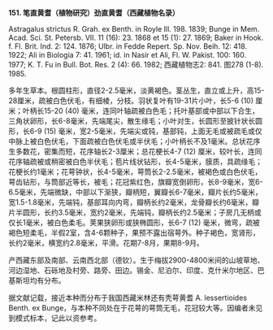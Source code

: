 **151. 笔直黄耆（植物研究）劲直黄耆（西藏植物名录）**

Astragalus strictus R. Grah. ex Benth. in Royle Ill. 198. 1839; Bunge in Mem. Acad. Sci. St. Petersb. VII. 11 (16): 23. 1868 et 15 (1): 27. 1869; Baker in Hook. f. Fl. Brit. Ind. 2: 124. 1876; Ulbr. in Fedde Repert. Sp. Nov. Beih. 12: 418. 1922; Ali in Biologia 7: 41. 1961; id. in Nasir et Ali, Fl. W. Pakist. 100: 160. 1977; K. T. Fu in Bull. Bot. Res. 2 (4): 66. 1982; 西藏植物志2: 841. 图278 (1-8). 1985.

多年生草本。根圆柱形，直径2-2.5毫米，淡黄褐色。茎丛生，直立或上升，高15-28厘米，疏被白色伏毛，有细棱，分枝。羽状复叶有19-31片小叶，长5-6 (10) 厘米；叶柄长15-20 (40) 毫米，连同叶轴疏被白色毛；托叶基部或中部以下合生，三角状卵形，长6-8毫米，先端尾尖，散生缘毛；小叶对生，长圆形至披针状长圆形，长6-9 (15) 毫米，宽2-5毫米，先端尖或钝，基部钝，上面无毛或被疏毛或仅中脉上被白色伏毛，下面疏被白色伏毛或半伏毛；小叶柄长不及1毫米。总状花序生多数花，密集而短，花序轴长2-3厘米；总花梗长4-7 (12) 厘米，较叶长，连同花序轴疏被或稍密被白色半伏毛；苞片线状钻形，长4-5毫米，膜质，具疏缘毛；花梗长约1毫米；花萼钟状，长4-5毫米，萼筒长2-2.5毫米，被褐色或白色伏毛，萼齿钻形，与筒部近等长，被毛；花冠紫红色，旗瓣宽倒卵形，长8-9毫米，宽6-6.5毫米，先端微缺，中部以下渐狭，瓣柄短，翼瓣长6-7毫米，瓣片长约5毫米，宽1.5-1.8毫米，先端钝，基部耳向内弯，瓣柄长约2毫米，龙骨瓣长约6毫米，瓣片半圆形，长约3.5毫米，宽约2毫米，先端钝，瓣柄长约2.5毫米；子房几无柄或仅长1毫米，被白色柔毛。荚果狭卵形或狭椭圆形，长6-7 (12) 毫米，微弯，疏被褐色短柔毛，半假2室，含4-6颗种子，果预不露出宿萼外。种子褐色，宽肾形，长约2毫米，横宽约2.8毫米，平滑。花期7-8月，果期8-9月。

产西藏东部及南部、云南西北部（德钦）。生于梅拔2900-4800米间的山坡草地、河边湿地、石砾地及村旁、路旁、田边。锡金、尼泊尔、印度、克什米尔地区、巴基斯坦均有分布。

据文献记载，接近本种而分布于我国西藏米林还有秃萼黄耆 A. lessertioides Benth. ex Bunge，与本种不同处在于花萼的萼筒无毛，花冠较大等。因编者未见到模式标本，记此以资参考。
